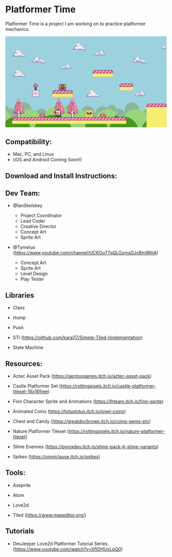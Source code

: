 # Platformer Time

Platformer Time is a project I am working on to practice platformer mechanics.

![A screenshot of platformer time!](https://github.com/IanSkelskey/Platformer-Time/blob/post_coin_refactor/assets/images/screenshots/demo3_1-26-22.png)

## Compatibility:
- Mac, PC, and Linux
- (iOS and Android Coming Soon!)

## Download and Install Instructions:

## Dev Team:

- @IanSkelskey
  - Project Coordinator
  - Lead Coder
  - Creative Director
  - Concept Art
  - Sprite Art

- @Tymelus (https://www.youtube.com/channel/UC6Ou77qQLGzmsDJxBm96tiA)
  - Concept Art
  - Sprite Art
  - Level Design
  - Play Tester

## Libraries

- Class

- Hump

- Push

- STI (https://github.com/karai17/Simple-Tiled-Implementation)

- State Machine

## Resources:

- Aztec Asset Pack (https://gentoogames.itch.io/aztec-asset-pack)

- Castle Platformer Set (https://rottingpixels.itch.io/castle-platformer-tileset-16x16free)

- Finn Character Sprite and Animations (https://lhteam.itch.io/finn-sprite)

- Animated Coins (https://totuslotus.itch.io/pixel-coins)

- Chest and Candy (https://greatdocbrown.itch.io/coins-gems-etc)

- Nature Platformer Tileset (https://rottingpixels.itch.io/nature-platformer-tileset)

- Slime Enemies (https://pyroxdev.itch.io/slime-pack-4-slime-variants)

- Spikes (https://omniclause.itch.io/spikes)

## Tools:

- Aseprite

- Atom

- Love2d

- Tiled (https://www.mapeditor.org/)

## Tutorials

- DevJeeper Love2d Platformer Tutorial Series (https://www.youtube.com/watch?v=XfIDHUyLpQ0)
